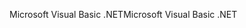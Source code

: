 <span data-ttu-id="13d16-101">Microsoft Visual Basic .NET</span><span class="sxs-lookup"><span data-stu-id="13d16-101">Microsoft Visual Basic .NET</span></span>